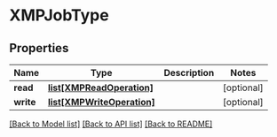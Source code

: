 # XMPJobType

## Properties
Name | Type | Description | Notes
------------ | ------------- | ------------- | -------------
**read** | [**list[XMPReadOperation]**](XMPReadOperation.md) |  | [optional] 
**write** | [**list[XMPWriteOperation]**](XMPWriteOperation.md) |  | [optional] 

[[Back to Model list]](../README.md#documentation-for-models) [[Back to API list]](../README.md#documentation-for-api-endpoints) [[Back to README]](../README.md)


